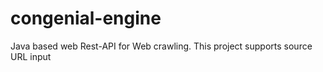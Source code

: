 # congenial-engine

Java based web Rest-API for Web crawling. This project supports source URL input
